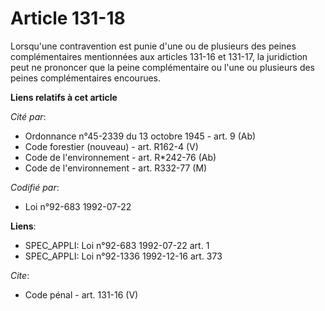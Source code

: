 # Article 131-18

Lorsqu'une contravention est punie d'une ou de plusieurs des peines complémentaires mentionnées aux articles 131-16 et
131-17, la juridiction peut ne prononcer que la peine complémentaire ou l'une ou plusieurs des peines complémentaires
encourues.

**Liens relatifs à cet article**

_Cité par_:

  - Ordonnance n°45-2339 du 13 octobre 1945 - art. 9 (Ab)
  - Code forestier (nouveau) - art. R162-4 (V)
  - Code de l'environnement - art. R*242-76 (Ab)
  - Code de l'environnement - art. R332-77 (M)

_Codifié par_:

  - Loi n°92-683 1992-07-22

**Liens**:

  - SPEC_APPLI: Loi n°92-683 1992-07-22 art. 1
  - SPEC_APPLI: Loi n°92-1336 1992-12-16 art. 373

_Cite_:

  - Code pénal - art. 131-16 (V)
